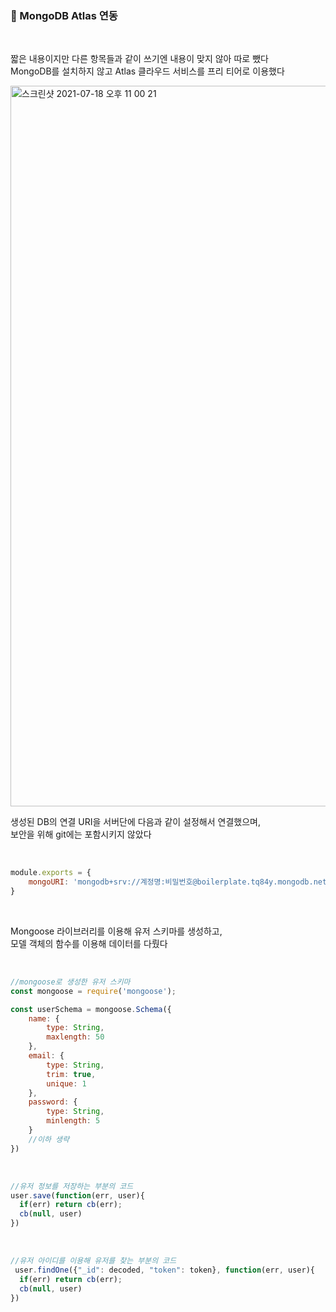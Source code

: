 
### 🍃 MongoDB Atlas 연동  

<br/>

짧은 내용이지만 다른 항목들과 같이 쓰기엔 내용이 맞지 않아 따로 뺐다  
MongoDB를 설치하지 않고 Atlas 클라우드 서비스를 프리 티어로 이용했다  

<img width="1153" alt="스크린샷 2021-07-18 오후 11 00 21" src="https://user-images.githubusercontent.com/80666066/126070156-7a8fe3fa-7d87-427e-a912-4868159a327f.png">

<br/>

생성된 DB의 연결 URI을 서버단에 다음과 같이 설정해서 연결했으며,  
보안을 위해 git에는 포함시키지 않았다  

<br/>

```javascript
module.exports = {
    mongoURI: 'mongodb+srv://계정명:비밀번호@boilerplate.tq84y.mongodb.net/myFirstDatabase?retryWrites=true&w=majority'
}
```

<br/>

Mongoose 라이브러리를 이용해 유저 스키마를 생성하고,  
모델 객체의 함수를 이용해 데이터를 다뤘다  

<br/>

```javascript
//mongoose로 생성한 유저 스키마 
const mongoose = require('mongoose');

const userSchema = mongoose.Schema({
    name: {
        type: String,
        maxlength: 50
    },
    email: {
        type: String,
        trim: true,
        unique: 1
    },
    password: {
        type: String,
        minlength: 5
    }
    //이하 생략 
})
```

<br/>

```javascript
//유저 정보를 저장하는 부분의 코드 
user.save(function(err, user){
  if(err) return cb(err);
  cb(null, user)
})
```

<br/>

```javascript
//유저 아이디를 이용해 유저를 찾는 부분의 코드 
 user.findOne({"_id": decoded, "token": token}, function(err, user){
  if(err) return cb(err);
  cb(null, user)
})
```

<br/>


